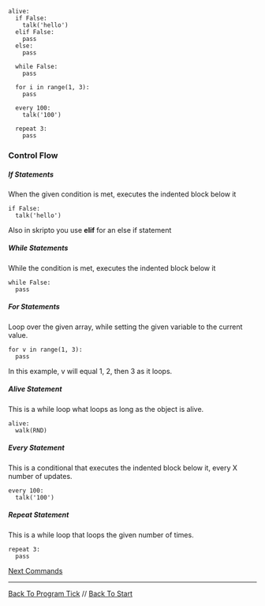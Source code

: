 ```load-basic
alive:
  if False:
    talk('hello')
  elif False:
    pass
  else:
    pass

  while False:
    pass

  for i in range(1, 3):
    pass

  every 100:
    talk('100')

  repeat 3:
    pass
```

### Control Flow

##### If Statements
When the given condition is met, executes the indented block below it

```
if False:
  talk('hello')
```

Also in skripto you use **elif** for an else if statement

##### While Statements
While the condition is met, executes the indented block below it

```
while False:
  pass
```

##### For Statements
Loop over the given array, while setting the given variable to the current value.

```
for v in range(1, 3):
  pass
```

In this example, v will equal 1, 2, then 3 as it loops.

##### Alive Statement
This is a while loop what loops as long as the object is alive.

```
alive:
  walk(RND)
```

##### Every Statement
This is a conditional that executes the indented block below it, every X number of updates.

```
every 100:
  talk('100')
```

##### Repeat Statement
This is a while loop that loops the given number of times.

```
repeat 3:
  pass
```

[Next Commands](commands.md)

---

[Back To Program Tick](program-tick.md) //
[Back To Start](start.md)
